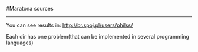 #Maratona sources

---

You can see results in:
http://br.spoj.pl/users/philss/

Each dir has one problem(that can be implemented in several programming languages)


